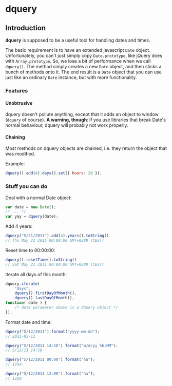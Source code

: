 # dquery

## Introduction

**dquery** is supposed to be a useful tool for handling dates and times.

The basic requirement is to have an extended javascript `Date` object.
Unfortunately, you can't just simply copy `Date.prototype`, like jQuery does with
`Array.prototype`. So, we lose a bit of performance when we call `dquery()`.
The method simply creates a new `Date` object, and then sticks a bunch of methods
onto it. The end result is a `Date` object that you can use just like an ordinary
`Date` instance, but with more functionality.

### Features

#### Unobtrusive

dquery doesn't pollute anything, except that it adds an object to window (`dquery` of course).
**A warning, though**: if you use libraries that break Date's normal behaviour, 
dquery will probably not work properly.

#### Chaining

Most methods on dquery objects are chained, i.e. they return the object that was
modified.

Example:

```javascript
dquery().add(4).days().set({ hours: 20 });
```

### Stuff you can do

Deal with a normal Date object:

```javascript
var date = new Date();
/* ... */
var yay = dquery(date);
```

Add 4 years:

```javascript
dquery("5/21/2011").add(4).years().toString()
// Thu May 21 2015 00:00:00 GMT+0200 (CEST)
```

Reset time to 00:00:00:

```javascript
dquery().resetTime().toString()
// Sat May 21 2011 00:00:00 GMT+0200 (CEST)
```

Iterate all days of this month:

```javascript
dquery.iterate( 
    "days", 
    dquery().firstDayOfMonth(),
    dquery().lastDayOfMonth(),
function( date ) {
    /* date parameter above is a dquery object */
});
```

Format date and time:

```javascript
dquery("5/12/2011").format("yyyy-mm-dd");
// 2011-05-12
```

```javascript
dquery("5/12/2011 14:50").format("m/d/yy hh:MM");
// 5/12/11 14:50
```

```javascript
dquery("5/12/2011 00:00").format("ha");
// 12am
```

```javascript
dquery("5/12/2011 12:00").format("ha");
// 12pm
```
